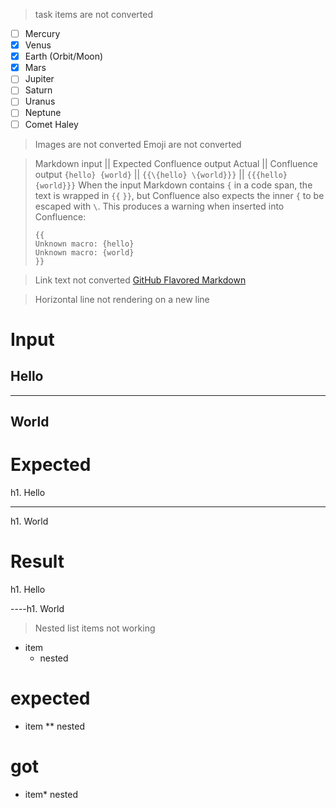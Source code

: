 > task items are not converted

- [ ] Mercury
- [x] Venus
- [x] Earth (Orbit/Moon)
- [x] Mars
- [ ] Jupiter
- [ ] Saturn
- [ ] Uranus
- [ ] Neptune
- [ ] Comet Haley

> Images are not converted
> Emoji are not converted

> Markdown input || Expected Confluence output Actual || Confluence output
> `{hello} {world}` || `{{\{hello} \{world}}}` || `{{{hello} {world}}}`
> When the input Markdown contains `{` in a code span, the text is wrapped in `{{` `}}`, but Confluence also expects the inner `{` to be escaped with `\`. This produces a warning when inserted into Confluence:
>
> ```
> {{
> Unknown macro: {hello}
> Unknown macro: {world}
> }}
> ```

> Link text not converted
> [GitHub Flavored Markdown](https://github.github.com/gfm/)

> Horizontal line not rendering on a new line

# Input

## Hello

---

## World

# Expected

h1. Hello

---

h1. World

# Result

h1. Hello

----h1. World

> Nested list items not working

- item
  - nested

# expected

- item
  \*\* nested

# got

- item\* nested
